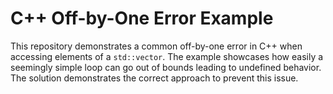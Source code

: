 # C++ Off-by-One Error Example

This repository demonstrates a common off-by-one error in C++ when accessing elements of a `std::vector`.  The example showcases how easily a seemingly simple loop can go out of bounds leading to undefined behavior. The solution demonstrates the correct approach to prevent this issue.